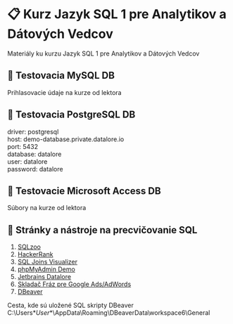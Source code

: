 # 📋 Kurz Jazyk SQL 1 pre Analytikov a Dátových Vedcov
Materiály ku kurzu Jazyk SQL 1 pre Analytikov a Dátových Vedcov

## 🐬 Testovacia MySQL DB 
Prihlasovacie údaje na kurze od lektora

## 🐘 Testovacia PostgreSQL DB
driver: postgresql  
host: demo-database.private.datalore.io  
port: 5432  
database: datalore  
user: datalore  
password: datalore  

## 🧱 Testovacie Microsoft Access DB 
Súbory na kurze od lektora

## 🧰 Stránky a nástroje na precvičovanie SQL
1. [SQLzoo](https://sqlzoo.net/wiki/SQL_Tutorial)  
2. [HackerRank](https://www.hackerrank.com/domains/sql)  
3. [SQL Joins Visualizer](https://sql-joins.leopard.in.ua/)  
4. [phpMyAdmin Demo](https://demo.phpmyadmin.net/)  
5. [Jetbrains Datalore](https://datalore.jetbrains.com)  
6. [Skladač Fráz pre Google Ads/AdWords](http://kw.tre.sk/sk/step2)  
7. [DBeaver](https://dbeaver.io/)

Cesta, kde sú uložené SQL skripty DBeaver
C:\Users\**User**\AppData\Roaming\DBeaverData\workspace6\General
